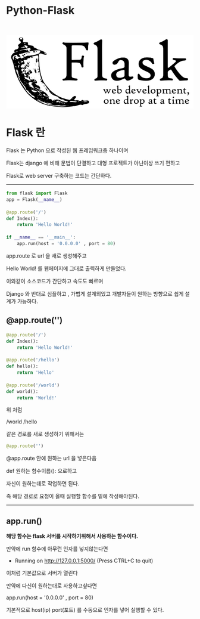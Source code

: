 # Python-Flask

<br>

![Flask image](./image/Flask_logo.svg)

# Flask 란

Flask 는 Python 으로 작성된 웹 프레임워크중 하나이며

Flask는 django 에 비해 문법이 단결하고 대형 프로젝트가 아닌이상 쓰기 편하고

Flask로 web server 구축하는 코드는 간단하다.

* * *

```py
from flask import Flask
app = Flask(__name__)

@app.route('/')
def Index():
    return 'Hello World!'

if __name__ == '__main__':
    app.run(host = '0.0.0.0' , port = 80)
```

app.route 로 url 을 새로 생성해주고

Hello World! 를 웹페이지에 그대로 출력하게 만들었다.

이와같이 소스코드가 간단하고 속도도 빠르며

Django 와 반대로 심플하고 , 가볍게 설계외었고 개발자들이 원하는 방향으로 쉽게 설계가 가능하다.

## @app.route('')

```py
@app.route('/')
def Index():
    return 'Hello World!'

@app.route('/hello')
def hello():
    return 'Hello'

@app.route('/world')
def world():
    return 'World!'
```

위 처럼 

/world 
/hello 

같은 경로를 새로 생성하기 위해서는

```py
@app.route('')
```

@app.route 안에 원하는 url 을 넣은다음

def 원하는 함수이름(): 으로하고 

자신이 원하는데로 작업하면 된다.

즉 해당 경로로 요청이 올때 실행할 함수를 밑에 작성해야된다.

* * *

## app.run()

__해당 함수는 flask 서버를 시작하기위해서 사용하는 함수이다.__

만약에 run 함수에 아무런 인자를 넣지않는다면

* Running on http://127.0.0.1:5000/ (Press CTRL+C to quit)

이처럼 기본값으로 서버가 열린다

만약에 다신이 원하는대로 사용하고싶다면

app.run(host = '0.0.0.0' , port = 80)

기본적으로 host(ip) port(포트) 를 수동으로 인자를 넣어 실행할 수 있다.